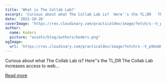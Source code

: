 ```yaml
---
title: 'What is The Collab Lab?'
excerpt: 'Curious about what The Collab Lab is?  Here''s the TL;DR   The Collab Lab increases access to web...'
date: '2022-10-26'
coverImage: 'https://res.cloudinary.com/practicaldev/image/fetch/s--V_p9UoQH--/c_imagga_scale,f_auto,fl_progressive,h_420,q_auto,w_1000/https://dev-to-uploads.s3.amazonaws.com/uploads/articles/tkrykaml6ubzcuocre47.jpg'
author:
  name: Koders
  picture: "assets/blog/authors/koders.png"
ogImage:
  url: 'https://res.cloudinary.com/practicaldev/image/fetch/s--V_p9UoQH--/c_imagga_scale,f_auto,fl_progressive,h_420,q_auto,w_1000/https://dev-to-uploads.s3.amazonaws.com/uploads/articles/tkrykaml6ubzcuocre47.jpg'
---
```


Curious about what The Collab Lab is?  Here''s the TL;DR   The Collab Lab increases access to web...

[Read more](https://dev.to/the-collab-lab/what-is-the-collab-lab-427f)

